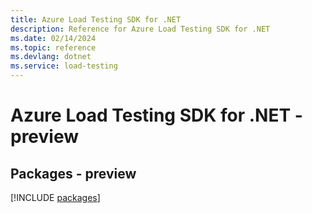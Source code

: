 ```yaml
---
title: Azure Load Testing SDK for .NET
description: Reference for Azure Load Testing SDK for .NET
ms.date: 02/14/2024
ms.topic: reference
ms.devlang: dotnet
ms.service: load-testing
---
```

# Azure Load Testing SDK for .NET - preview
## Packages - preview
[!INCLUDE [packages](load-testing-index.md)]